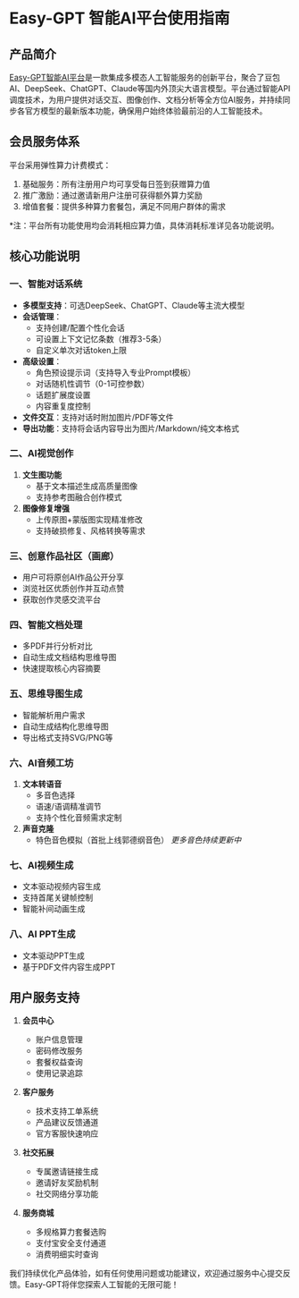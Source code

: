 # Easy-GPT 智能AI平台使用指南

## 产品简介

[Easy-GPT智能AI平台](https://www.easy-chat-gpt.com)是一款集成多模态人工智能服务的创新平台，聚合了豆包AI、DeepSeek、ChatGPT、Claude等国内外顶尖大语言模型。平台通过智能API调度技术，为用户提供对话交互、图像创作、文档分析等全方位AI服务，并持续同步各官方模型的最新版本功能，确保用户始终体验最前沿的人工智能技术。

## 会员服务体系

平台采用弹性算力计费模式：
1. 基础服务：所有注册用户均可享受每日签到获赠算力值
2. 推广激励：通过邀请新用户注册可获得额外算力奖励
3. 增值套餐：提供多种算力套餐包，满足不同用户群体的需求

*注：平台所有功能使用均会消耗相应算力值，具体消耗标准详见各功能说明。

## 核心功能说明

### 一、智能对话系统
- **多模型支持**：可选DeepSeek、ChatGPT、Claude等主流大模型
- **会话管理**：
  - 支持创建/配置个性化会话
  - 可设置上下文记忆条数（推荐3-5条）
  - 自定义单次对话token上限
- **高级设置**：
  - 角色预设提示词（支持导入专业Prompt模板）
  - 对话随机性调节（0-1可控参数）
  - 话题扩展度设置
  - 内容重复度控制
- **文件交互**：支持对话时附加图片/PDF等文件
- **导出功能**：支持将会话内容导出为图片/Markdown/纯文本格式

### 二、AI视觉创作
1. **文生图功能**
   - 基于文本描述生成高质量图像
   - 支持参考图融合创作模式
2. **图像修复增强**
   - 上传原图+蒙版图实现精准修改
   - 支持破损修复、风格转换等需求

### 三、创意作品社区（画廊）
- 用户可将原创AI作品公开分享
- 浏览社区优质创作并互动点赞
- 获取创作灵感交流平台

### 四、智能文档处理
- 多PDF并行分析对比
- 自动生成文档结构思维导图
- 快速提取核心内容摘要

### 五、思维导图生成
- 智能解析用户需求
- 自动生成结构化思维导图
- 导出格式支持SVG/PNG等

### 六、AI音频工坊
1. **文本转语音**
   - 多音色选择
   - 语速/语调精准调节
   - 支持个性化音频需求定制
2. **声音克隆**
   - 特色音色模拟（首批上线郭德纲音色）
   *更多音色持续更新中*

### 七、AI视频生成
- 文本驱动视频内容生成
- 支持首尾关键帧控制
- 智能补间动画生成

### 八、AI PPT生成
- 文本驱动PPT生成
- 基于PDF文件内容生成PPT

## 用户服务支持

1. **会员中心**
   - 账户信息管理
   - 密码修改服务
   - 套餐权益查询
   - 使用记录追踪

2. **客户服务**
   - 技术支持工单系统
   - 产品建议反馈通道
   - 官方客服快速响应

3. **社交拓展**
   - 专属邀请链接生成
   - 邀请好友奖励机制
   - 社交网络分享功能

4. **服务商城**
   - 多规格算力套餐选购
   - 支付宝安全支付通道
   - 消费明细实时查询

我们持续优化产品体验，如有任何使用问题或功能建议，欢迎通过服务中心提交反馈。Easy-GPT将伴您探索人工智能的无限可能！

